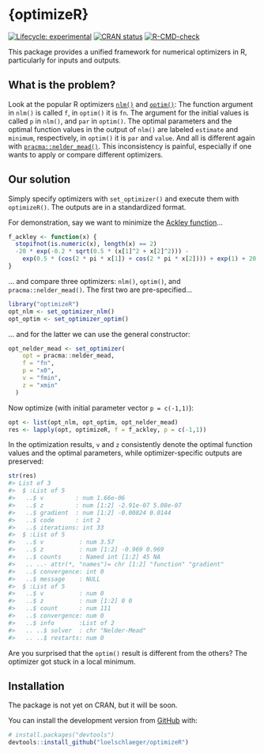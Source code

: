 
<!-- README.md is generated from README.Rmd. Please edit that file -->

# {optimizeR}

<!-- badges: start -->

[![Lifecycle:
experimental](https://img.shields.io/badge/lifecycle-experimental-orange.svg)](https://lifecycle.r-lib.org/articles/stages.html#experimental)
[![CRAN
status](https://www.r-pkg.org/badges/version/optimizeR)](https://CRAN.R-project.org/package=optimizeR)
[![R-CMD-check](https://github.com/loelschlaeger/optimizeR/workflows/R-CMD-check/badge.svg)](https://github.com/loelschlaeger/optimizeR/actions)
<!-- badges: end -->

This package provides a unified framework for numerical optimizers in R,
particularly for inputs and outputs.

## What is the problem?

Look at the popular R optimizers
[`nlm()`](https://stat.ethz.ch/R-manual/R-devel/library/stats/html/nlm.html)
and
[`optim()`](https://stat.ethz.ch/R-manual/R-devel/library/stats/html/optim.html):
The function argument in `nlm()` is called `f`, in `optim()` it is `fn`.
The argument for the initial values is called `p` in `nlm()`, and `par`
in `optim()`. The optimal parameters and the optimal function values in
the output of `nlm()` are labeled `estimate` and `minimum`,
respectively, in `optim()` it is `par` and `value`. And all is different
again with
[`pracma::nelder_mead()`](https://CRAN.R-project.org/package=pracma).
This inconsistency is painful, especially if one wants to apply or
compare different optimizers.

## Our solution

Simply specify optimizers with `set_optimizer()` and execute them with
`optimizeR()`. The outputs are in a standardized format.

For demonstration, say we want to minimize the [Ackley
function](https://en.wikipedia.org/wiki/Ackley_function)…

``` r
f_ackley <- function(x) {
  stopifnot(is.numeric(x), length(x) == 2)
  -20 * exp(-0.2 * sqrt(0.5 * (x[1]^2 + x[2]^2))) -
    exp(0.5 * (cos(2 * pi * x[1]) + cos(2 * pi * x[2]))) + exp(1) + 20
}
```

… and compare three optimizers: `nlm()`, `optim()`, and
`pracma::nelder_mead()`. The first two are pre-specified…

``` r
library("optimizeR")
opt_nlm <- set_optimizer_nlm()
opt_optim <- set_optimizer_optim()
```

… and for the latter we can use the general constructor:

``` r
opt_nelder_mead <- set_optimizer(
    opt = pracma::nelder_mead,
    f = "fn",
    p = "x0",
    v = "fmin",
    z = "xmin"
  )
```

Now optimize (with initial parameter vector `p = c(-1,1)`):

``` r
opt <- list(opt_nlm, opt_optim, opt_nelder_mead)
res <- lapply(opt, optimizeR, f = f_ackley, p = c(-1,1))
```

In the optimization results, `v` and `z` consistently denote the optimal
function values and the optimal parameters, while optimizer-specific
outputs are preserved:

``` r
str(res)
#> List of 3
#>  $ :List of 5
#>   ..$ v         : num 1.66e-06
#>   ..$ z         : num [1:2] -2.91e-07 5.08e-07
#>   ..$ gradient  : num [1:2] -0.00824 0.0144
#>   ..$ code      : int 2
#>   ..$ iterations: int 33
#>  $ :List of 5
#>   ..$ v          : num 3.57
#>   ..$ z          : num [1:2] -0.969 0.969
#>   ..$ counts     : Named int [1:2] 45 NA
#>   .. ..- attr(*, "names")= chr [1:2] "function" "gradient"
#>   ..$ convergence: int 0
#>   ..$ message    : NULL
#>  $ :List of 5
#>   ..$ v          : num 0
#>   ..$ z          : num [1:2] 0 0
#>   ..$ count      : num 111
#>   ..$ convergence: num 0
#>   ..$ info       :List of 2
#>   .. ..$ solver  : chr "Nelder-Mead"
#>   .. ..$ restarts: num 0
```

Are you surprised that the `optim()` result is different from the
others? The optimizer got stuck in a local minimum.

## Installation

The package is not yet on CRAN, but it will be soon.

You can install the development version from
[GitHub](https://github.com/) with:

``` r
# install.packages("devtools")
devtools::install_github("loelschlaeger/optimizeR")
```
